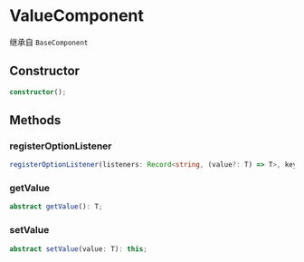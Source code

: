 <!--
 * @Author: haifeng.lu haifeng.lu@ly.com
 * @Date: 2022-08-23 11:37:51
 * @LastEditors: haifeng.lu
 * @LastEditTime: 2022-11-24 14:52:53
 * @Description: 
-->
# ValueComponent

继承自 `BaseComponent`

## Constructor

```ts
constructor();
```

## Methods

### registerOptionListener

```ts
registerOptionListener(listeners: Record<string, (value?: T) => T>, key: string): this;
```

### getValue

```ts
abstract getValue(): T;
```

### setValue

```ts
abstract setValue(value: T): this;
```
